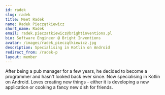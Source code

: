 ```yaml
---
id: radek
slug: radek
title: Meet Radek
name: Radek Pieczątkiewicz
short_name: Radek
email: radek.pieczatkiewicz@brightinventions.pl
bio: Software Engineer @ Bright Inventions
avatar: /images/radek_pieczątkiewicz.jpg
description: Specialising in Kotlin on Android
redirect_from: /radek-p
layout: member
---
```


After being a pub manager for a few years, he decided to become a programmer and hasn't looked back ever since. Now specialising in Kotlin on Android. Loves creating new things - either it is developing a new application or cooking a fancy new dish for friends.
